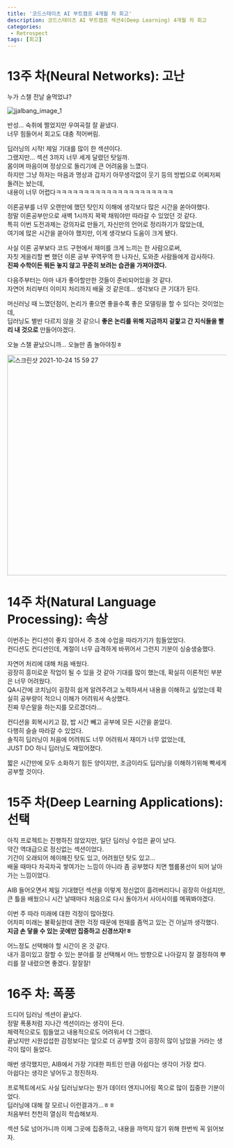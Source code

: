 ```yaml
---
title: '코드스테이츠 AI 부트캠프 4개월 차 회고'
description: 코드스테이츠 AI 부트캠프 섹션4(Deep Learning) 4개월 차 회고
categories:
 - Retrospect
tags: [회고]
---
```


# 13주 차(Neural Networks): 고난

누가 스챌 전날 술먹었냐?

![jjalbang_image_1](https://user-images.githubusercontent.com/79494088/138445024-b1137855-1112-497c-84d7-adb0a0e502f8.png)

반성... 숙취에 쩔었지만 우여곡절 잘 끝냈다.<br>
너무 힘들어서 회고도 대충 적어버림.

딥러닝의 시작! 제일 기대를 많이 한 섹션이다.<br>
그랬지만... 섹션 3까지 너무 세게 달렸던 탓일까.<br>
몸이며 마음이며 정상으로 돌리기에 큰 어려움을 느꼈다.<br>
하지만 그냥 하자는 마음과 명상과 갑자기 아무생각없이 웃기 등의 방법으로 어찌저찌 돌려는 놨는데,<br>
내용이 너무 어렵다ㅋㅋㅋㅋㅋㅋㅋㅋㅋㅋㅋㅋㅋㅋㅋㅋㅋㅋㅋㅋㅋ

이론공부를 너무 오랜만에 했던 탓인지 이해에 생각보다 많은 시간을 쏟아야했다.<br>
정말 이론공부만으로 새벽 1시까지 꽉꽉 채워야만 따라갈 수 있었던 것 같다.<br>
특히 이번 도전과제는 강의자료 만들기, 자신만의 언어로 정리하기가 많았는데,<br>
여기에 많은 시간을 쏟아야 했지만, 이게 생각보다 도움이 크게 됐다.

사실 이론 공부보다 코드 구현에서 재미를 크게 느끼는 한 사람으로써,<br>
자칫 게을리할 뻔 했던 이론 공부 꾸역꾸역 한 나자신, 도와준 사람들에게 감사하다.<br>
**진짜 수학이든 뭐든 놓지 않고 꾸준히 보려는 습관을 가져야겠다.**

다음주부터는 아마 내가 좋아할만한 것들이 준비되어있을 것 같다.<br>
자연어 처리부터 이미지 처리까지 배울 것 같은데... 생각보다 큰 기대가 된다.

머신러닝 때 느꼈던점이, 논리가 좋으면 좋을수록 좋은 모델링을 할 수 있다는 것이었는데,<br>
딥러닝도 별반 다르지 않을 것 같으니 **좋은 논리를 위해 지금까지 겉핥고 간 지식들을 빨리 내 것으로** 만들어야겠다.

오늘 스챌 끝났으니까... 오늘만 좀 놀아야징ㅎ

<img width="507" alt="스크린샷 2021-10-24 15 59 27" src="https://user-images.githubusercontent.com/79494088/138584131-608981d5-e96b-4fc2-a356-63a5e12940b8.png">

# 14주 차(Natural Language Processing): 속상

이번주는 컨디션이 좋지 않아서 주 초에 수업을 따라가기가 힘들었었다.<br>
컨디션도 컨디션인데, 계절이 너무 급격하게 바뀌어서 그런지 기분이 싱숭생숭했다.<br>

자연어 처리에 대해 처음 배웠다.<br>
굉장히 흥미로운 작업이 될 수 있을 것 같아 기대를 많이 했는데, 확실히 이론적인 부분은 너무 어려웠다.<br>
QA시간에 코치님이 굉장히 쉽게 알려주려고 노력하셔서 내용을 이해하고 싶었는데 확실히 공부량이 적으니 이해가 어려워서 속상했다.<br>
진짜 무슨말을 하는지를 모르겠더라...

컨디션을 회복시키고 잠, 밥 시간 빼고 공부에 모든 시간을 쏟았다.<br>
다행히 슬슬 따라갈 수 있었다.<br>
솔직히 딥러닝이 처음에 어려워도 너무 어려워서 재미가 너무 없었는데,<br>
JUST DO 하니 딥러닝도 재밌어졌다.

짧은 시간만에 모두 소화하기 힘든 양이지만, 조금이라도 딥러닝을 이해하기위해 빡세게 공부할 것이다.

# 15주 차(Deep Learning Applications): 선택

아직 프로젝트는 진행하진 않았지만, 일단 딥러닝 수업은 끝이 났다.<br>
약간 역대급으로 정신없는 섹션이었다.<br>
기간이 오래되어 헤이해진 탓도 있고, 어려웠던 탓도 있고...<br>
배울 때마다 차곡차곡 쌓여가는 느낌이 아니라 좀 공부했다 치면 헬륨풍선이 되어 날아가는 느낌이었다.<br>

AIB 들어오면서 제일 기대했던 섹션을 이렇게 정신없이 흘려버리다니 굉장히 아쉽지만,<br>
큰 틀을 배웠으니 시간 날때마다 처음으로 다시 돌아가서 사이사이를 메꿔봐야겠다.<br>

이번 주 따라 미래에 대한 걱정이 많아졌다.<br>
어차피 미래는 불확실한데 괜한 걱정 때문에 현재를 좀먹고 있는 건 아닐까 생각했다.<br>
**지금 손 닿을 수 있는 곳에만 집중하고 신경쓰자!ㅎ**

어느정도 선택해야 할 시간이 온 것 같다.<br>
내가 흥미있고 잘할 수 있는 분야를 잘 선택해서 어느 방향으로 나아갈지 잘 결정하여 뿌리를 잘 내렸으면 좋겠다. 잘잘잘!<br>

# 16주 차: 폭풍

드디어 딥러닝 섹션이 끝났다.<br>
정말 폭풍처럼 지나간 섹션이라는 생각이 든다.<br>
체력적으로도 힘들었고 내용적으로도 어려워서 더 그랬다.<br>
끝났지만 시원섭섭한 감정보다는 앞으로 더 공부할 것이 굉장히 많이 남았을 거라는 생각이 많이 들었다.

매번 생각했지만, AIB에서 가장 기대한 파트인 만큼 아쉽다는 생각이 가장 컸다.<br>
아쉽다는 생각은 넣어두고 정진하자.

프로젝트에서도 사실 딥러닝보다는 뭔가 데이터 엔지니어링 쪽으로 많이 집중한 기분이었다.<br>
딥러닝에 대해 잘 모르니 이런결과가…ㅎㅎ<br>
처음부터 천천히 열심히 학습해보자.

섹션 5로 넘어가니까 이제 그곳에 집중하고, 내용을 까먹지 않기 위해 한번씩 꼭 읽어보자.